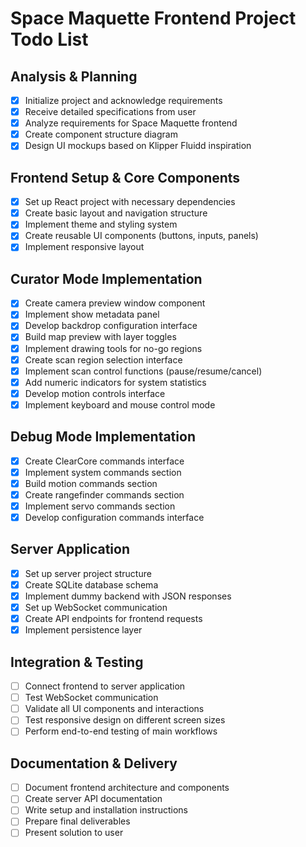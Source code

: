 # Space Maquette Frontend Project Todo List

## Analysis & Planning
- [x] Initialize project and acknowledge requirements
- [x] Receive detailed specifications from user
- [x] Analyze requirements for Space Maquette frontend
- [x] Create component structure diagram
- [x] Design UI mockups based on Klipper Fluidd inspiration

## Frontend Setup & Core Components
- [x] Set up React project with necessary dependencies
- [x] Create basic layout and navigation structure
- [x] Implement theme and styling system
- [x] Create reusable UI components (buttons, inputs, panels)
- [x] Implement responsive layout

## Curator Mode Implementation
- [x] Create camera preview window component
- [x] Implement show metadata panel
- [x] Develop backdrop configuration interface
- [x] Build map preview with layer toggles
- [x] Implement drawing tools for no-go regions
- [x] Create scan region selection interface
- [x] Implement scan control functions (pause/resume/cancel)
- [x] Add numeric indicators for system statistics
- [x] Develop motion controls interface
- [x] Implement keyboard and mouse control mode

## Debug Mode Implementation
- [x] Create ClearCore commands interface
- [x] Implement system commands section
- [x] Build motion commands section
- [x] Create rangefinder commands section
- [x] Implement servo commands section
- [x] Develop configuration commands interface

## Server Application
- [x] Set up server project structure
- [x] Create SQLite database schema
- [x] Implement dummy backend with JSON responses
- [x] Set up WebSocket communication
- [x] Create API endpoints for frontend requests
- [x] Implement persistence layer

## Integration & Testing
- [ ] Connect frontend to server application
- [ ] Test WebSocket communication
- [ ] Validate all UI components and interactions
- [ ] Test responsive design on different screen sizes
- [ ] Perform end-to-end testing of main workflows

## Documentation & Delivery
- [ ] Document frontend architecture and components
- [ ] Create server API documentation
- [ ] Write setup and installation instructions
- [ ] Prepare final deliverables
- [ ] Present solution to user
